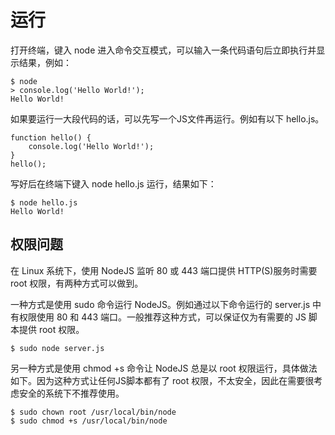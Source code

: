 # 运行
打开终端，键入 node 进入命令交互模式，可以输入一条代码语句后立即执行并显示结果，例如：

```
$ node
> console.log('Hello World!');
Hello World!
```

如果要运行一大段代码的话，可以先写一个JS文件再运行。例如有以下 hello.js。

```
function hello() {
    console.log('Hello World!');
}
hello();
```

写好后在终端下键入 node hello.js 运行，结果如下：

```
$ node hello.js
Hello World!
```

## 权限问题

在 Linux 系统下，使用 NodeJS 监听 80 或 443 端口提供 HTTP(S)服务时需要 root 权限，有两种方式可以做到。

一种方式是使用 sudo 命令运行 NodeJS。例如通过以下命令运行的 server.js 中有权限使用 80 和 443 端口。一般推荐这种方式，可以保证仅为有需要的 JS 脚本提供 root 权限。

```
$ sudo node server.js
```

另一种方式是使用 chmod +s 命令让 NodeJS 总是以 root 权限运行，具体做法如下。因为这种方式让任何JS脚本都有了 root 权限，不太安全，因此在需要很考虑安全的系统下不推荐使用。

```
$ sudo chown root /usr/local/bin/node
$ sudo chmod +s /usr/local/bin/node
```
